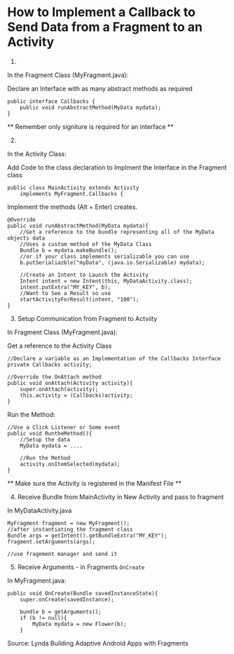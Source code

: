 # How to Implement a Callback to Send Data from a Fragment to an Activity

1. 

In the Fragment Class (MyFragment.java):

Declare an Interface with as many abstract methods as required

```
public interface Callbacks {
	public void runAbstractMethod(MyData mydata);
}
```

** Remember only signiture is required for an interface **

2. 

In the Activity Class:

Add Code to the class declaration to Implment the Interface in the Fragment class

```
public class MainActivity extends Activity
	implements MyFragment.Callbacks {
```

Implement the methods (Alt + Enter) creates.

```
@Override
public void runAbstractMethod(MyData mydata){
	//Get a reference to the bundle representing all of the MyData objects data
	//Uses a custom method of the MyData Class
	Bundle b = mydata.makeBundle();
	//or if your class implements serializable you can use
	b.putSerialiazble("myData", (java.io.Serializable) mydata);

	//Create an Intent to Launch the Activity
	Intent intent = new Intent(this, MyDataActivity.class);
	intent.putExtra("MY_KEY", b);
	//Want to See a Result so use
	startActivityForResult(intent, "100");
}
```

3. Setup Communication from Fragment to Actviity

In Fragment Class (MyFragment.java):

Get a reference to the Activity Class
```
//Declare a variable as an Implementation of the Callbacks Interface
private Callbacks activity;

//Override the OnAttach method
public void onAttach(Activity activity){
	super.onAttach(activity);
	this.activity = (Callbacks)activity;
}
```

Run the Method:

```
//Use a Click Listener or Some event
public void RuntheMethod(){
	//Setup the data
	MyData mydata = ....

	//Run the Method
	activity.onItemSelected(mydata);
}
```

** Make sure the Activity is registered in the Manifest File **

4. Receive Bundle from MainActivity in New Activity and pass to fragment

In MyDataActivity.java 

```
MyFragment fragment = new MyFragment();
//after instantiating the fragment class
Bundle args = getIntent().getBundleExtra("MY_KEY");
fragment.setArguments(args);

//use fragement manager and send it
```

5. Receive Arguments - in Fragments `OnCreate`

In MyFragment.java:

```
public void OnCreate(Bundle savedInstanceState){
	super.onCreate(savedInstance);

	bundle b = getArguments();
	if (b != null){
		MyData mydata = new Flower(b);
	}
```

Source: Lynda Building Adaptive Android Apps with Fragments
